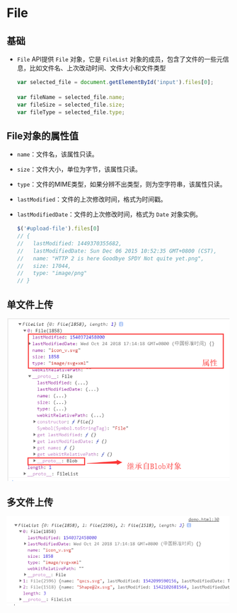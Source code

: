 # File

## 基础

  - `File` API提供 `File` 对象，它是 `FileList` 对象的成员，包含了文件的一些元信息，比如文件名、上次改动时间、文件大小和文件类型

    ```javascript
    var selected_file = document.getElementById('input').files[0];

    var fileName = selected_file.name;
    var fileSize = selected_file.size;
    var fileType = selected_file.type;
    ```

## File对象的属性值

  - `name`：文件名，该属性只读。

  - `size`：文件大小，单位为字节，该属性只读。

  - `type`：文件的MIME类型，如果分辨不出类型，则为空字符串，该属性只读。

  - `lastModified`：文件的上次修改时间，格式为时间戳。

  - `lastModifiedDate`：文件的上次修改时间，格式为 `Date` 对象实例。

    ```javascript
    $('#upload-file').files[0]
    // {
    //   lastModified: 1449370355682,
    //   lastModifiedDate: Sun Dec 06 2015 10:52:35 GMT+0800 (CST),
    //   name: "HTTP 2 is here Goodbye SPDY Not quite yet.png",
    //   size: 17044,
    //   type: "image/png"
    // }
    ```

## 单文件上传

![](image/单文件上传_9U2NKYsRzg.png)

## 多文件上传

![](image/多文件上传_6Z_iEBDi92.png)
